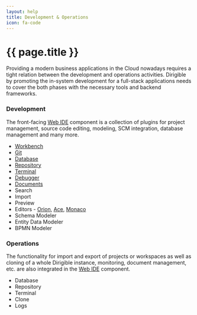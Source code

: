 ```yaml
---
layout: help
title: Development & Operations
icon: fa-code
---
```


{{ page.title }}
===

Providing a modern business applications in the Cloud nowadays requires a tight relation between the development and operations activities. Dirigible by promoting the in-system development for a full-stack applications needs to cover the both phases with the necessary tools and backend frameworks.

### Development

The front-facing [Web IDE](ide.html) component is a collection of plugins for project management, source code editing, modeling, SCM integration, database management and many more.

* [Workbench](ide_perspective_workbench.html)
* [Git](ide_perspective_git.html)
* [Database](ide_perspective_database.html)
* [Repository](ide_perspective_repository.html) 
* [Terminal](ide_perspective_terminal.html)
* [Debugger](ide_perspective_debugger.html)
* [Documents](ide_perspective_documentsr.html)
* Search
* Import
* Preview
* Editors - [Orion](ide_editor_orion.html), [Ace](ide_editor_ace.html), [Monaco](ide_editor_monaco.html)
* Schema Modeler
* Entity Data Modeler
* BPMN Modeler


### Operations

The functionality for import and export of projects or workspaces as well as cloning of a whole Dirigible instance, monitoring, document management, etc. are also integrated in the [Web IDE](ide.html) component.

* Database
* Repository 
* Terminal
* Clone
* Logs

